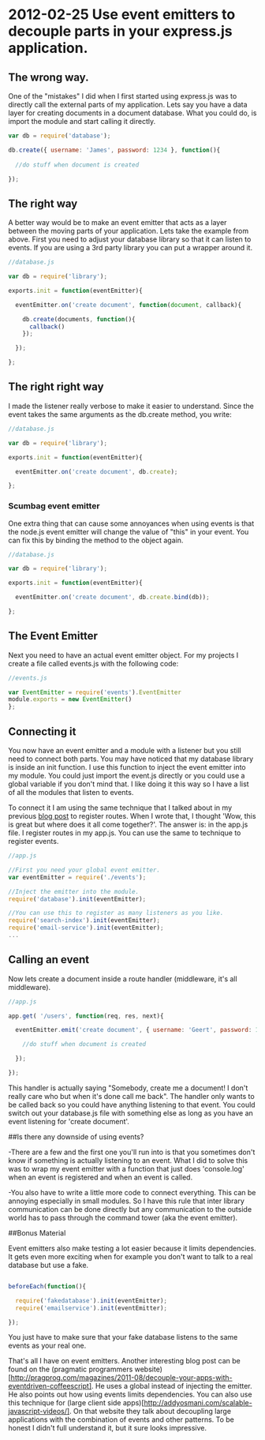 ﻿2012-02-25 Use event emitters to decouple parts in your express.js application.
===============================================================================

## The wrong way.

One of the "mistakes" I did when I first started using express.js was to directly call the external parts of my application. Lets say you have a data layer for creating documents in a document database. What you could do, is import the module and start calling it directly.

``` js
var db = require('database');

db.create({ username: 'James', password: 1234 }, function(){
  
  //do stuff when document is created

});
```

## The right way

A better way would be to make an event emitter that acts as a layer between the moving parts of your application. Lets take the example from above. First you need to adjust your database library so that it can listen to events. If you are using a 3rd party library you can put a wrapper around it.

``` js
//database.js

var db = require('library');

exports.init = function(eventEmitter){

  eventEmitter.on('create document', function(document, callback){

    db.create(documents, function(){
      callback()
    });

  });

};
```

## The right right way

I made the listener really verbose to make it easier to understand. Since the event takes the same arguments as the db.create method, you write:

``` js
//database.js

var db = require('library');

exports.init = function(eventEmitter){

  eventEmitter.on('create document', db.create);

};
```

### Scumbag event emitter

One extra thing that can cause some annoyances when using events is that the node.js event emitter will change the value of "this" in your event. You can fix this by binding the method to the object again.


``` js
//database.js

var db = require('library');

exports.init = function(eventEmitter){

  eventEmitter.on('create document', db.create.bind(db));

};
```

## The Event Emitter

Next you need to have an actual event emitter object. For my projects I create a file called events.js with the following code:

``` js
//events.js

var EventEmitter = require('events').EventEmitter
module.exports = new EventEmitter()
};
```

## Connecting it

You now have an event emitter and a module with a listener but you still need to connect both parts. You may have noticed that my database library is inside an init function. I use this function to inject the event emitter into my module. You could just import the event.js directly or you could use a global variable if you don't mind that. I like doing it this way so I have a list of all the modules that listen to events.

To connect it I am using the same technique that I talked about in my previous [blog post](https://github.com/Enome/blog/blob/master/001_structuring_express_js_applications/example_app/app.js#L15) 
to register routes.  When I wrote that, I thought 'Wow, this is great but where does it all come together?'. The answer is: in the app.js file. I register routes in my app.js. You can use the same to technique to register events.

``` js
//app.js

//First you need your global event emitter.
var eventEmitter = require('./events');

//Inject the emitter into the module.
require('database').init(eventEmitter);

//You can use this to register as many listeners as you like.
require('search-index').init(eventEmitter);
require('email-service').init(eventEmitter);
...
```

## Calling an event

Now lets create a document inside a route handler (middleware, it's all middleware).

``` js
//app.js

app.get( '/users', function(req, res, next){

  eventEmitter.emit('create document', { username: 'Geert', password: 1234 }, function(){

    //do stuff when document is created

  });

});
```

This handler is actually saying "Somebody, create me a document! I don't really care who but when it's done call me back". The handler only wants to be called back so you could have anything listening to that event. You could switch out your database.js file with something else as long as you have an event listening for 'create document'.

##Is there any downside of using events?

-There are a few and the first one you'll run into is that you sometimes don't know if something is actually listening to an event. What I did to solve this was to wrap my event emitter with a function that just does 'console.log' when an event is registered and when an event is called. 

-You also have to write a little more code to connect everything. This can be annoying especially in small modules. So I have this rule that inter library communication can be done directly but any communication to the outside world has to pass through the command tower (aka the event emitter).

##Bonus Material

Event emitters also make testing a lot easier because it limits dependencies. It gets even more exciting when for example you don't want to talk to a real database but use a fake.


``` js

beforeEach(function(){

  require('fakedatabase').init(eventEmitter);
  require('emailservice').init(eventEmitter);

});
```

You just have to make sure that your fake database listens to the same events as your real one.


That's all I have on event emitters. Another interesting blog post can be found on the (pragmatic programmers website)[http://pragprog.com/magazines/2011-08/decouple-your-apps-with-eventdriven-coffeescript]. He uses a global instead of injecting the emitter. He also points out how using events limits dependencies. You can also use this technique for (large client side apps)[http://addyosmani.com/scalable-javascript-videos/]. On that website they talk about decoupling large applications with the combination of events and other patterns. To be honest I didn't full understand it, but it sure looks impressive.
